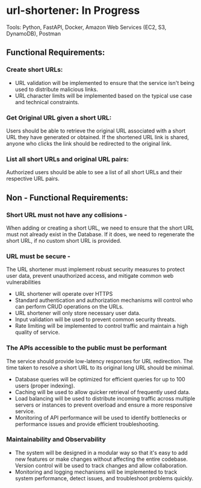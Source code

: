 # url-shortener: In Progress

Tools: Python, FastAPI, Docker, Amazon Web Services (EC2, S3, DynamoDB), Postman


## Functional Requirements:
### Create short URLs: 
- URL validation will be implemented to ensure that the service isn't being used to distribute malicious links.
- URL character limits will be implemented based on the typical use case and technical constraints.
### Get Original URL given a short URL: 
Users should be able to retrieve the original URL associated with a short URL they have generated or obtained. If the shortened URL link is shared, anyone who clicks the link should be redirected to the original link. 
### List all short URLs and original URL pairs: 
Authorized users should be able to see a list of all short URLs and their respective URL pairs.

## Non - Functional Requirements:
### Short URL must not have any collisions - 
When adding or creating a short URL, we need to ensure that the short URL must not already exist in the Database. If it does, we need to regenerate the short URL, if no custom short URL is provided.
### URL must be secure - 
The URL shortener must implement robust security measures to protect user data, prevent unauthorized access, and mitigate common web vulnerabilities
- URL shortener will operate over HTTPS
- Standard authentication and authorization mechanisms will control who can perform CRUD operations on the URLs.
- URL shortener will only store necessary user data.
- Input validation will be used to prevent common security threats.
- Rate limiting will be implemented to control traffic and maintain a high quality of service.
### The APIs accessible to the public must be performant
The service should provide low-latency responses for URL redirection. The time taken to resolve a short URL to its original long URL should be minimal.
- Database queries will be optimized for efficient queries for up to 100 users (proper indexing).
- Caching will be used to allow quicker retrieval of frequently used data.
- Load balancing will be used to distribute incoming traffic across multiple servers or instances to prevent overload and ensure a more responsive service.
- Monitoring of API performance will be used to identify bottlenecks or performance issues and provide efficient troubleshooting.
### Maintainability and Observability 
- The system will be designed in a modular way so that it's easy to add new features or make changes without affecting the entire codebase.
Version control will be used to track changes and allow collaboration.
- Monitoring and logging mechanisms will be implemented  to track system performance, detect issues, and troubleshoot problems quickly.
